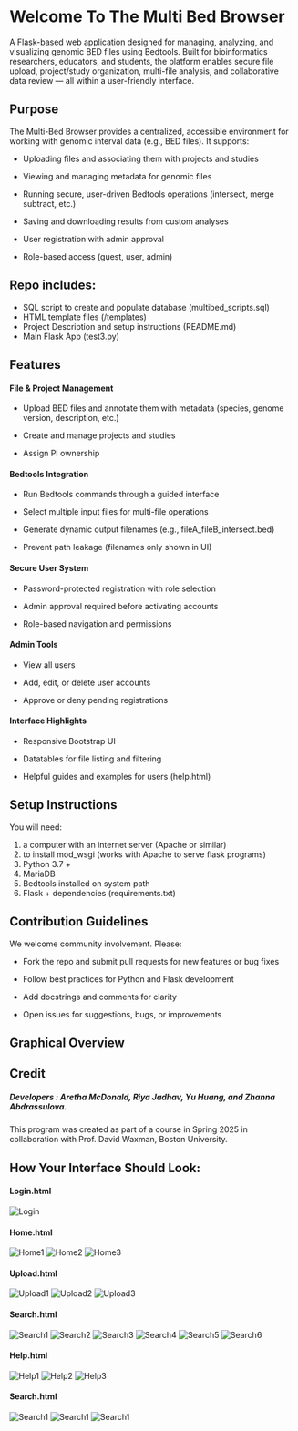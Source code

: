 # Welcome To The Multi Bed Browser

A Flask-based web application designed for managing, analyzing, and visualizing genomic BED files using Bedtools. Built for bioinformatics researchers, educators, and students, the platform enables secure file upload, project/study organization, multi-file analysis, and collaborative data review — all within a user-friendly interface.

## Purpose 

The Multi-Bed Browser provides a centralized, accessible environment for working with genomic interval data (e.g., BED files). It supports:

- Uploading files and associating them with projects and studies

- Viewing and managing metadata for genomic files

- Running secure, user-driven Bedtools operations (intersect, merge subtract, etc.)

- Saving and downloading results from custom analyses

- User registration with admin approval

- Role-based access (guest, user, admin)

## Repo includes:

- SQL script to create and populate database (multibed_scripts.sql)
- HTML template files (/templates)
- Project Description and setup instructions (README.md)
- Main Flask App (test3.py)


## Features

#### File & Project Management
- Upload BED files and annotate them with metadata (species, genome version, description, etc.)

- Create and manage projects and studies

- Assign PI ownership


#### Bedtools Integration
- Run Bedtools commands through a guided interface

- Select multiple input files for multi-file operations

- Generate dynamic output filenames (e.g., fileA_fileB_intersect.bed)

- Prevent path leakage (filenames only shown in UI)

#### Secure User System
- Password-protected registration with role selection

- Admin approval required before activating accounts

-  Role-based navigation and permissions


#### Admin Tools
- View all users

- Add, edit, or delete user accounts

- Approve or deny pending registrations

#### Interface Highlights

- Responsive Bootstrap UI

- Datatables for file listing and filtering

- Helpful guides and examples for users (help.html)


## Setup Instructions

You will need:

1. a computer with an internet server (Apache or similar)
2. to install mod_wsgi (works with Apache to serve flask programs)
3. Python 3.7 +
4. MariaDB 
5. Bedtools installed on system path
6. Flask + dependencies (requirements.txt)


## Contribution Guidelines
We welcome community involvement. Please:

- Fork the repo and submit pull requests for new features or bug fixes

- Follow best practices for Python and Flask development

- Add docstrings and comments for clarity

- Open issues for suggestions, bugs, or improvements

## Graphical Overview

## Credit 

##### Developers :  Aretha McDonald, Riya Jadhav, Yu Huang, and Zhanna Abdrassulova. 

This program was created as part of a course in Spring 2025 in collaboration with Prof. David Waxman, Boston University. 

## How Your Interface Should Look: 

#### Login.html
![Login](images/login.png)


#### Home.html
![Home1](images/home1.png)
![Home2](images/home2.png)
![Home3](images/home3.png)

#### Upload.html
![Upload1](images/upload1.png)
![Upload2](images/upload2.png)
![Upload3](images/upload3.png)

#### Search.html
![Search1](images/search1.png)
![Search2](images/search2.png)
![Search3](images/search3.png)
![Search4](images/search4.png)
![Search5](images/search5.png)
![Search6](images/search6.png)

#### Help.html
![Help1](images/help1.png)
![Help2](images/help2.png)
![Help3](images/help3.png)

#### Search.html
![Search1](images/help1.png)
![Search1](images/help2.png)
![Search1](images/help3.png)

